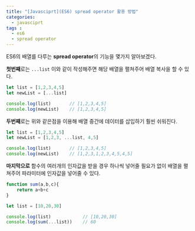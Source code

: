 ```yaml
---
title: "[Javasciprt](ES6) spread operator 활용 방법"
categories: 
  - javasciprt
tags : 
  - es6
  - spread operator
---
```


ES6의 배열를 다루는 **spread operator**의 기능을 몇가지 알아보겠다.

**첫번째**로는 `...list` 이와 같이 작성해주면 해당 배열을 펼쳐주어 배열 복사을 할 수 있다.

```javascript
let list = [1,2,3,4,5]
let newList = [...list]

console.log(list)       // [1,2,3,4,5]
console.log(newList)    // [1,2,3,4,5]
```

**두번째**로는 위와 같은점을 이용해 배열 중간에 데이터를 삽입하기 훨씬 쉬워진다.

```javascript
let list = [1,2,3,4,5]
let newList = [1,2,3, ...list, 4,5]

console.log(list)       // [1,2,3,4,5]
console.log(newList)    // [1,2,3,1,2,3,4,5,4,5]
```

**마지막으로** 함수의 여러개의 인자값을 받을 경우 하나씩 넣어줄 필요가 없이 배열을 펼쳐주어 파라미터에 인자값을 넣어줄 수 있다.

```javascript
function sum(a,b,c){
    return a+b+c
}

let list = [10,20,30]

console.log(list)            // [10,20,30]
console.log(sum(...list))    // 60
```